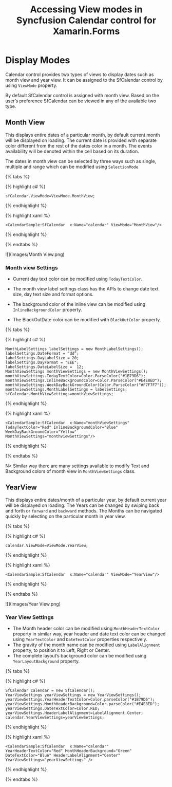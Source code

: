 ﻿---
layout: post
title: Accessing View modes in Syncfusion Calendar control for Xamarin.Forms
description: Learn how to set month view and year view in Calendar
platform: Xamarin
control: Calendar
documentation: ug
---

# Display Modes

Calendar control provides two types of views to display dates such as month view and year view. It can be assigned to the SfCalendar control by using `ViewMode` property.

By default SfCalendar control is assigned with month view. Based on the user’s preference SfCalendar can be viewed in any of the available two type.

## Month View

This displays entire dates of a particular month, by default current month will be displayed on loading. The current date is provided with separate color different from the rest of the dates color in a month. The events availability will be denoted within the cell based on its duration.

The dates in month view can be selected by three ways such as single, multiple and range which can be modified using `SelectionMode`

{% tabs %}

{% highlight c# %}

	sfCalendar.ViewMode=ViewMode.MonthView;
 
{% endhighlight %}

{% highlight xaml %}

	<CalendarSample:SfCalendar  x:Name="calendar" ViewMode="MonthView"/>

{% endhighlight %}

{% endtabs %}
 
![](images/Month View.png)
 
### Month view Settings

* Current day text color can be modified using `TodayTextColor`.

* The month view label settings class has the APIs to change date text size, day text size and format options.

* The background color of the inline view can be modified using `InlineBackgroundColor` property.

* The BlackOutDate color can be modified with `BlackOutColor` property.

{% tabs %}

{% highlight c# %}
	
	MonthLabelSettings labelSettings = new MonthLabelSettings();
	labelSettings.DateFormat = “dd”;
	labelSettings.DayLabelSize = 20;
	labelSettings.DayFormat = "EEE";
	labelSettings.DateLabelSize =  12;
	MonthViewSettings monthViewSettings = new MonthViewSettings();
	monthViewSettings.TodayTextColor=Color.ParseColor("#1B79D6");
	monthViewSettings.InlineBackgroundColor=Color.ParseColor("#E4E8ED");
	monthViewSettings.WeekDayBackGroundColor(Color.ParseColor("#F7F7F7"));
	monthviewSettings.MonthLabelSettings = labelSettings;
	sfCalendar.MonthViewSettings=monthViewSettings;
	
{% endhighlight %}

{% highlight xaml %}

	<CalendarSample:SfCalendar  x:Name="monthViewSettings" TodayTextColor="Red" InlineBackgroundColor="Blue" WeekDayBackGroundColor="Yellow" MonthViewSettings="monthviewSettings"/>

{% endhighlight %}

{% endtabs %}

N> Similar way there are many settings available to modify Text and Background colors of month view in `MonthViewSettings` class.

## YearView

This displays entire dates/month of a particular year, by default current year will be displayed on loading. The Years can be changed by swiping back and forth or `forward` and `backward` methods. The Months can be navigated quickly by selecting on the particular month in year view.

{% tabs %}

{% highlight c# %}

	calendar.ViewMode=ViewMode.YearView;
	
{% endhighlight %}

{% highlight xaml %}

	<CalendarSample:SfCalendar  x:Name="calendar" ViewMode="YearView"/>

{% endhighlight %}

{% endtabs %}

![](images/Year View.png)  

### Year View Settings

* The Month header color can be modified using `MonthHeaderTextColor` property in similar way, year header and date text color can be changed using `YearTextColor` and `DateTextColor` properties respectively. 
* The gravity of the month name can be modified using `LabelAlignment` property, to position it to Left, Right or Center. 
* The complete layout’s background color can be modified using `YearLayoutBackground` property.   

{% tabs %}

{% highlight c# %}

	SfCalendar calendar = new SfCalendar();
	YearViewSettings yearViewSettings = new YearViewSettings();
	yearViewSettings.YearHeaderTextColor=Color.parseColor("#1B79D6");
	yearViewSettings.MonthHeaderBackground=Color.parseColor("#E4E8ED");
	yearViewSettings.DateTextColor=Color.RED;
	yearViewSettings.HeaderLabelAlignment=LabelAlignment.Center;
	calendar.YearViewSettings=yearViewSettings;

{% endhighlight %}    

{% highlight xaml %}

	<CalendarSample:SfCalendar  x:Name="calendar" YearHeaderTextColor="Red" MonthHeaderBackground="Green" DateTextColor="Blue" HeaderLabelAlignment="Center" YearViewSettings="yearViewSettings" />

{% endhighlight %}

{% endtabs %}                               

